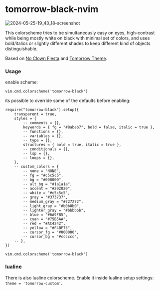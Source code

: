 # tomorrow-black-nvim

![2024-05-25-19_43_18-screenshot](https://github.com/korei999/tomorrow-custom-nvim/assets/93387739/0d7ab458-92c7-450f-9495-2c524bbae577)

This colorscheme tries to be simultaneously easy on eyes, high-contrast while being mostly white on black with minimal set of colors, and uses bold/italics or slightly different shades to keep different kind of objects distinguishable.

Based on [No Clown Fiesta](https://github.com/aktersnurra/no-clown-fiesta.nvim) and [Tomorrow Theme](https://github.com/chriskempson/tomorrow-theme).

### Usage
enable scheme:
```
vim.cmd.colorscheme('tomorrow-black') 
```
its possible to override some of the defaults before enabling:
```
require("tomorrow-black").setup({
    transparent = true,
    styles = {
        -- comments = {},
        keywords = { fg = "#8abeb7", bold = false, italic = true },
        -- functions = {},
        -- variables = {},
        -- type = {},
        structures = { bold = true, italic = true },
        -- conditionals = {},
        -- lsp = {},
        -- loops = {},
    },
    -- custom_colors = {
        -- none = "NONE",
        -- fg = "#c5c5c5",
        -- bg = "#000000",
        -- alt_bg = "#1a1a1a",
        -- accent = "#202020",
        -- white = "#c5c5c5",
        -- gray = "#373737",
        -- medium_gray = "#727272",
        -- light_gray = "#b0b0b0",
        -- lighter_gray = "#bbbbbb",
        -- blue = "#6A9FB5",
        -- cyan = "#75B5AA",
        -- red = "#AC4242",
        -- yellow = "#F4BF75",
        -- cursor_fg = "#000000",
        -- cursor_bg = "#cccccc",
    -- },
})

vim.cmd.colorscheme('tomorrow-black') 
```
### lualine
There is also lualine colorscheme. Enable it inside lualine setup settings: `theme = 'tomorrow-custom'`.
